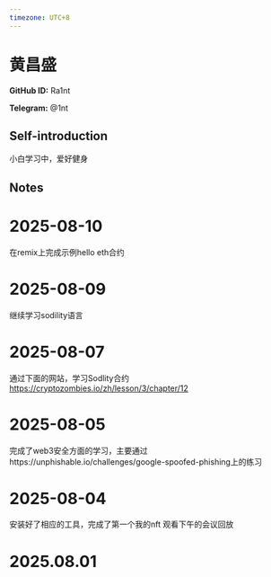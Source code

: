 ```yaml
---
timezone: UTC+8
---
```


# 黄昌盛

**GitHub ID:** Ra1nt

**Telegram:** @1nt

## Self-introduction

小白学习中，爱好健身

## Notes

<!-- Content_START -->
# 2025-08-10

在remix上完成示例hello eth合约

# 2025-08-09

继续学习sodility语言

# 2025-08-07

通过下面的网站，学习Sodlity合约
https://cryptozombies.io/zh/lesson/3/chapter/12

# 2025-08-05

完成了web3安全方面的学习，主要通过https://unphishable.io/challenges/google-spoofed-phishing上的练习

# 2025-08-04

安装好了相应的工具，完成了第一个我的nft
观看下午的会议回放


# 2025.08.01


<!-- Content_END -->

